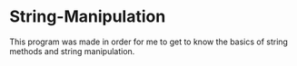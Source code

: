 # String-Manipulation
This program was made in order for me to get to know the basics of string methods and string manipulation.
